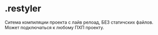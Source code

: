# .restyler
Ситема компиляции проекта с лайв релоад, БЕЗ статичских файлов.
Может подключаться к любому ПХП проекту.
